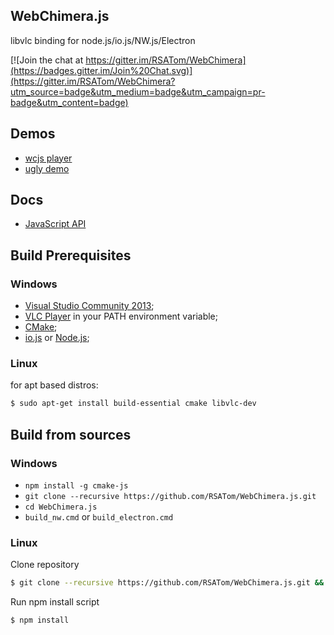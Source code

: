 WebChimera.js
---
libvlc binding for node.js/io.js/NW.js/Electron

[![Join the chat at https://gitter.im/RSATom/WebChimera](https://badges.gitter.im/Join%20Chat.svg)](https://gitter.im/RSATom/WebChimera?utm_source=badge&utm_medium=badge&utm_campaign=pr-badge&utm_content=badge)

## Demos
* [wcjs player](https://github.com/jaruba/wcjs-player)
* [ugly demo](https://github.com/RSATom/wcjs-ugly-demo)

## Docs
* [JavaScript API](https://github.com/RSATom/WebChimera.js/wiki/JavaScript-API)

## Build Prerequisites
### Windows
* [Visual Studio Community 2013](https://www.visualstudio.com/en-us/products/visual-studio-community-vs.aspx);
* [VLC Player](http://www.videolan.org/vlc/download-windows.html) in your PATH environment variable;
* [CMake](http://www.cmake.org/);
* [io.js](https://iojs.org) or [Node.js](https://nodejs.org);

### Linux
for apt based distros:
```bash
$ sudo apt-get install build-essential cmake libvlc-dev
```

## Build from sources
### Windows
* `npm install -g cmake-js`
* `git clone --recursive https://github.com/RSATom/WebChimera.js.git`
* `cd WebChimera.js`
* `build_nw.cmd` or `build_electron.cmd`

### Linux
Clone repository
```bash
$ git clone --recursive https://github.com/RSATom/WebChimera.js.git && cd WebChimera.js
```

Run npm install script
```bash
$ npm install
```
